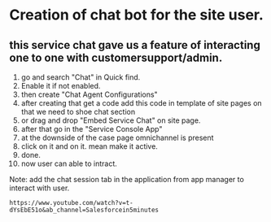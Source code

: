 # Creation of chat bot for the site user.

## this service chat gave us a feature of interacting one to one with customersupport/admin.

1. go and search "Chat" in Quick find.
2. Enable it if not enabled.
3. then create "Chat Agent Configurations"
4. after creating that get a code add this code in template of site pages on that we need to shoe chat section
5. or drag and drop "Embed Service Chat" on site page.
6. after that go in the "Service Console App"
7. at the downside of the case page omnichannel is present
8. click on it and on it. mean make it active.
9. done.
10. now user can able to intract.

Note: add the chat session tab in the application from app manager to interact with user.

```
https://www.youtube.com/watch?v=t-dYsEbE51o&ab_channel=Salesforcein5minutes
```
